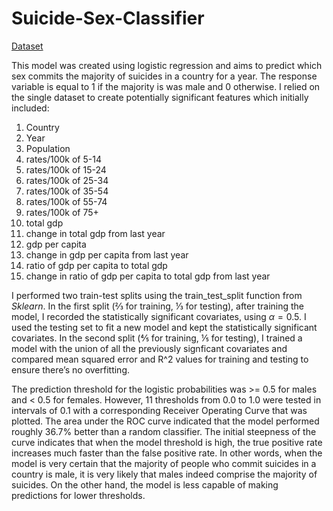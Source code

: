 # Suicide-Sex-Classifier
[Dataset](https://www.kaggle.com/datasets/russellyates88/suicide-rates-overview-1985-to-2016)

This model was created using logistic regression and aims to predict which sex commits the majority of suicides in a country for a year.
The response variable is equal to 1 if the majority is was male and 0 otherwise.
I relied on the single dataset to create potentially significant features which initially included: 
1. Country
2. Year
3. Population
4. rates/100k of 5-14
5. rates/100k of 15-24
6. rates/100k  of 25-34 
7. rates/100k of 35-54
8. rates/100k of 55-74
9. rates/100k of 75+
10. total gdp 
11. change in total gdp from last year
12. gdp per capita
13. change in gdp per capita from last year
14. ratio of gdp per capita to total gdp
15. change in ratio of gdp per capita to total gdp from last year

I performed two train-test splits using the train_test_split function from _Sklearn_.
In the first split (⅔ for training, ⅓ for testing), after training the model, I recorded the statistically significant covariates, using $\alpha = 0.5$.
I used the testing set to fit a new model and kept the statistically significant covariates.
In the second split (⅘ for training, ⅕ for testing), I trained a model with the union of all the previously signficant covariates and compared mean squared error and R^2 values for training and testing to ensure there’s no overfitting.


The prediction threshold for the logistic probabilities was >= 0.5 for males and < 0.5 for females. However, 11 thresholds from 0.0 to 1.0 were tested in intervals of 0.1 with a corresponding Receiver Operating Curve that was plotted. The area under the ROC curve indicated that the model performed roughly 36.7% better than a random classifier. The initial steepness
of the curve indicates that when the model threshold is high, the true positive rate increases much faster than the false positive rate. In other words, when the model is very certain that the majority of people who commit suicides in a country is male, it is very likely that males indeed comprise the majority of suicides. On the other hand, the model is less capable of making predictions for lower thresholds.
